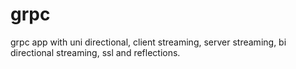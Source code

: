 # grpc

grpc app with uni directional, client streaming, server streaming, bi directional streaming, ssl and reflections.

